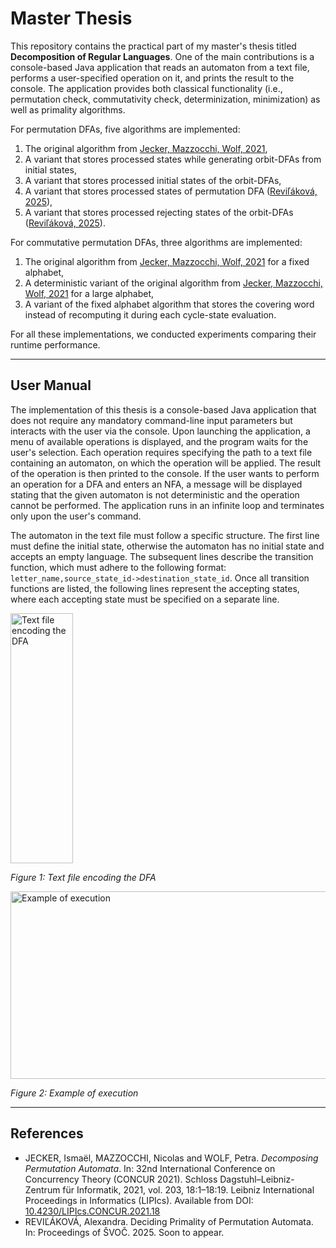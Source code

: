 # Master Thesis

This repository contains the practical part of my master's thesis titled **Decomposition  of Regular Languages**. 
One of the main contributions is a console-based Java application that reads an automaton from a text file, performs 
a user-specified operation on it, and prints the result to the console. The application provides both classical 
functionality (i.e., permutation check, commutativity check, determinization, minimization) 
as well as primality algorithms.

For permutation DFAs, five algorithms are implemented:
1. The original algorithm from [Jecker, Mazzocchi, Wolf, 2021](#references),
2. A variant that stores processed states while generating orbit-DFAs from initial states,
3. A variant that stores processed initial states of the orbit-DFAs,
4. A variant that stores processed states of permutation DFA ([Reviľáková, 2025](#references)),
5. A variant that stores processed rejecting states of the orbit-DFAs ([Reviľáková, 2025](#references)).

For commutative permutation DFAs, three algorithms are implemented:
1. The original algorithm from [Jecker, Mazzocchi, Wolf, 2021](#references) for a fixed alphabet,
2. A deterministic variant of the original algorithm from [Jecker, Mazzocchi, Wolf, 2021](#references) for a large alphabet,
3. A variant of the fixed alphabet algorithm that stores the covering word instead of recomputing it during each cycle-state evaluation.

For all these implementations, we conducted experiments comparing their runtime performance.

---

## User Manual

The implementation of this thesis is a console-based Java application that does not require any mandatory 
command-line input parameters but interacts with the user via the console. Upon launching the application, 
a menu of available operations is displayed, and the program waits for the user's selection. Each operation 
requires specifying the path to a text file containing an automaton, on which the operation will be applied. 
The result of the operation is then printed to the console. If the user wants to perform an operation for a DFA 
and enters an NFA, a message will be displayed stating that the given automaton is not deterministic and 
the operation cannot be performed. The application runs in an infinite loop and terminates only upon the user's command.

The automaton in the text file must follow a specific structure. The first line must define the initial state, 
otherwise the automaton has no initial state and accepts an empty language. The subsequent lines describe 
the transition function, which must adhere to the following format:
```letter_name,source_state_id->destination_state_id```.
Once all transition functions are listed, the following lines represent the accepting states, where each accepting state must be specified on a separate line.

<img src="automat.png" alt="Text file encoding the DFA" width="100" height="400">

*Figure 1: Text file encoding the DFA*

<img src="run.png" alt="Example of execution" width="700" height="300">

*Figure 2: Example of execution*

---

## References

- JECKER, Ismaël, MAZZOCCHI, Nicolas and WOLF, Petra. *Decomposing Permutation Automata*. 
In: 32nd International Conference on Concurrency Theory (CONCUR 2021). Schloss Dagstuhl–Leibniz-Zentrum 
für Informatik, 2021, vol. 203, 18:1–18:19. Leibniz International Proceedings in Informatics (LIPIcs). 
Available from DOI: [10.4230/LIPIcs.CONCUR.2021.18](https://doi.org/10.4230/LIPIcs.CONCUR.2021.18)
- REVIĽÁKOVÁ, Alexandra. Deciding Primality of Permutation Automata. In: Proceedings of ŠVOČ. 2025. Soon to appear.
